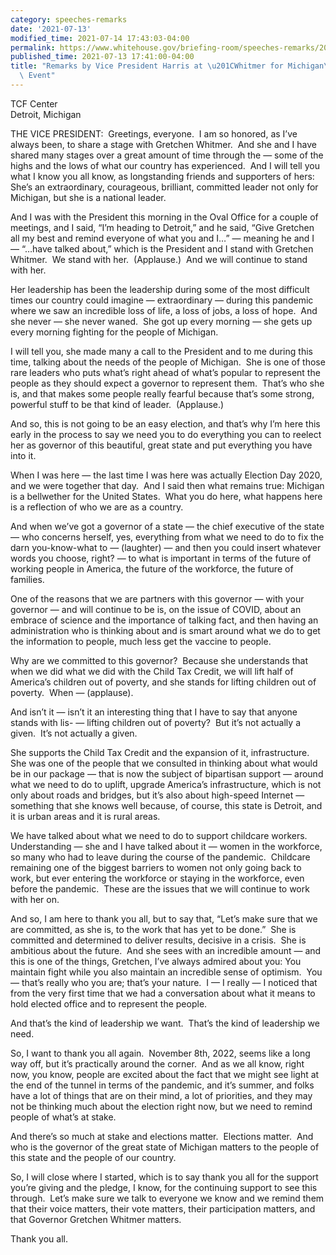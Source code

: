 ```yaml
---
category: speeches-remarks
date: '2021-07-13'
modified_time: 2021-07-14 17:43:03-04:00
permalink: https://www.whitehouse.gov/briefing-room/speeches-remarks/2021/07/13/remarks-by-vice-president-harris-at-whitmer-for-michigan-finance-event/
published_time: 2021-07-13 17:41:00-04:00
title: "Remarks by Vice President Harris at \u201CWhitmer for Michigan\u201D Finance\
  \ Event"
---
```

 
TCF Center  
Detroit, Michigan

THE VICE PRESIDENT:  Greetings, everyone.  I am so honored, as I’ve
always been, to share a stage with Gretchen Whitmer.  And she and I have
shared many stages over a great amount of time through the — some of the
highs and the lows of what our country has experienced.  And I will tell
you what I know you all know, as longstanding friends and supporters of
hers: She’s an extraordinary, courageous, brilliant, committed leader
not only for Michigan, but she is a national leader.  
  
And I was with the President this morning in the Oval Office for a
couple of meetings, and I said, “I’m heading to Detroit,” and he said,
“Give Gretchen all my best and remind everyone of what you and I…” —
meaning he and I — “…have talked about,” which is the President and I
stand with Gretchen Whitmer.  We stand with her.  (Applause.)  And we
will continue to stand with her.  
  
Her leadership has been the leadership during some of the most difficult
times our country could imagine — extraordinary — during this pandemic
where we saw an incredible loss of life, a loss of jobs, a loss of
hope.  And she never — she never waned.  She got up every morning — she
gets up every morning fighting for the people of Michigan.  
  
I will tell you, she made many a call to the President and to me during
this time, talking about the needs of the people of Michigan.  She is
one of those rare leaders who puts what’s right ahead of what’s popular
to represent the people as they should expect a governor to represent
them.  That’s who she is, and that makes some people really fearful
because that’s some strong, powerful stuff to be that kind of leader. 
(Applause.)   
  
  
And so, this is not going to be an easy election, and that’s why I’m
here this early in the process to say we need you to do everything you
can to reelect her as governor of this beautiful, great state and put
everything you have into it.  
  
When I was here — the last time I was here was actually Election Day
2020, and we were together that day.  And I said then what remains true:
Michigan is a bellwether for the United States.  What you do here, what
happens here is a reflection of who we are as a country.   
  
And when we’ve got a governor of a state — the chief executive of the
state — who concerns herself, yes, everything from what we need to do to
fix the darn you-know-what to — (laughter) — and then you could insert
whatever words you choose, right? — to what is important in terms of the
future of working people in America, the future of the workforce, the
future of families.  
  
One of the reasons that we are partners with this governor — with your
governor — and will continue to be is, on the issue of COVID, about an
embrace of science and the importance of talking fact, and then having
an administration who is thinking about and is smart around what we do
to get the information to people, much less get the vaccine to
people.   
  
Why are we committed to this governor?  Because she understands that
when we did what we did with the Child Tax Credit, we will lift half of
America’s children out of poverty, and she stands for lifting children
out of poverty.  When — (applause).  
  
And isn’t it — isn’t it an interesting thing that I have to say that
anyone stands with lis- — lifting children out of poverty?  But it’s not
actually a given.  It’s not actually a given.  
  
She supports the Child Tax Credit and the expansion of it,
infrastructure.  She was one of the people that we consulted in thinking
about what would be in our package — that is now the subject of
bipartisan support — around what we need to do to uplift, upgrade
America’s infrastructure, which is not only about roads and bridges, but
it’s also about high-speed Internet — something that she knows well
because, of course, this state is Detroit, and it is urban areas and it
is rural areas.  
  
We have talked about what we need to do to support childcare workers. 
Understanding — she and I have talked about it — women in the workforce,
so many who had to leave during the course of the pandemic.  Childcare
remaining one of the biggest barriers to women not only going back to
work, but ever entering the workforce or staying in the workforce, even
before the pandemic.  These are the issues that we will continue to work
with her on.  
  
And so, I am here to thank you all, but to say that, “Let’s make sure
that we are committed, as she is, to the work that has yet to be done.” 
She is committed and determined to deliver results, decisive in a
crisis.  She is ambitious about the future.  And she sees with an
incredible amount — and this is one of the things, Gretchen, I’ve always
admired about you: You maintain fight while you also maintain an
incredible sense of optimism.  You — that’s really who you are; that’s
your nature.  I — I really — I noticed that from the very first time
that we had a conversation about what it means to hold elected office
and to represent the people.   
  
And that’s the kind of leadership we want.  That’s the kind of
leadership we need.  
  
So, I want to thank you all again.  November 8th, 2022, seems like a
long way off, but it’s practically around the corner.  And as we all
know, right now, you know, people are excited about the fact that we
might see light at the end of the tunnel in terms of the pandemic, and
it’s summer, and folks have a lot of things that are on their mind, a
lot of priorities, and they may not be thinking much about the election
right now, but we need to remind people of what’s at stake.   
  
And there’s so much at stake and elections matter.  Elections matter. 
And who is the governor of the great state of Michigan matters to the
people of this state and the people of our country.  
  
So, I will close where I started, which is to say thank you all for the
support you’re giving and the pledge, I know, for the continuing support
to see this through.  Let’s make sure we talk to everyone we know and we
remind them that their voice matters, their vote matters, their
participation matters, and that Governor Gretchen Whitmer matters.  
  
Thank you all.  
